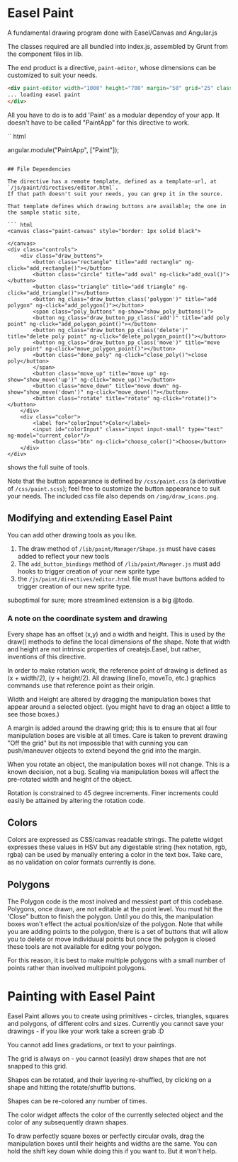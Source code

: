 # Easel Paint

A fundamental drawing program done with Easel/Canvas and Angular.js

The classes required are all bundled into index.js, assembled by Grunt from the component files in lib.

The end product is a directive, `paint-editor`, whose dimensions can be customized to suit your needs.

``` html
<div paint-editor width="1000" height="700" margin="50" grid="25" class="paint-editor">
... loading easel paint
</div>
```

All you have to do is to add 'Paint' as a modular dependcy of your app. It doesn't have to be called "PaintApp" for this
directive to work.

`` html

angular.module("PaintApp", ["Paint"]);

```

## File Dependencies

The directive has a remote template, defined as a template-url, at `/js/paint/directives/editor.html`.
If that path doesn't suit your needs, you can grep it in the source.

That template defines which drawing buttons are available; the one in the sample static site,

``` html
<canvas class="paint-canvas" style="border: 1px solid black">

</canvas>
<div class="controls">
    <div class="draw_buttons">
        <button class="rectangle" title="add rectangle" ng-click="add_rectangle()"></button>
        <button class="circle" title="add oval" ng-click="add_oval()"></button>
        <button class="triangle" title="add triangle" ng-click="add_triangle()"></button>
        <button ng_class="draw_button_class('polygon')" title="add polygon" ng-click="add_polygon()"></button>
        <span class="poly_buttons" ng-show="show_poly_buttons()">
        <button ng_class="draw_button_pp_class('add')" title="add poly point" ng-click="add_polygon_point()"></button>
        <button ng_class="draw_button_pp_class('delete')" title="delete poly point" ng-click="delete_polygon_point()"></button>
        <button ng_class="draw_button_pp_class('move')" title="move poly point" ng-click="move_polygon_point()"></button>
        <button class="done_poly" ng-click="close_poly()">close poly</button>
        </span>
        <button class="move_up" title="move up" ng-show="show_move('up')" ng-click="move_up()"></button>
        <button class="move_down" title="move down" ng-show="show_move('down')" ng-click="move_down()"></button>
        <button class="rotate" title="rotate" ng-click="rotate()"></button>
    </div>
    <div class="color">
        <label for="colorInput">Color</label>
        <input id="colorInput" class="input input-small" type="text" ng-model="current_color"/>
        <button class="btn" ng-click="choose_color()">Choose</button>
    </div>
</div>
````

shows the full suite of tools.

Note that the button appearance is defined by `/css/paint.css` (a derivative of `/css/paint.scss`); feel free to
customize the button appearance to suit your needs. The included css file also depends on `/img/draw_icons.png`.

## Modifying and extending Easel Paint

You can add other drawing tools as you like.

1. The draw method of `/lib/paint/Manager/Shape.js` must have cases added to reflect your new tools
2. The `add_button_bindings` method of `/lib/paint/Manager.js` must add hooks to trigger creation of your new sprite type
3. the `/js/paint/directives/editor.html` file must have buttons added to trigger creation of our new sprite type.

suboptimal for sure; more streamlined extension is a big @todo.

### A note on the coordinate system and drawing

Every shape has an offset (x,y) and a width and height. This is used by the draw() methods to define the local dimensions
of the shape. Note that width and height are not intrinsic properties of createjs.Easel, but rather, inventions of this
directive.

In order to make rotation work, the reference point of drawing is defined as (x + width/2), (y + height/2). All drawing
(lineTo, moveTo, etc.) graphics commands use that reference point as their origin.

Width and Height are altered by dragging the manipulation boxes that appear around a selected object. (you might have to drag
an object a little to see those boxes.)

A margin is added around the drawing grid; this is to ensure that all four manipulation boses are visible at all times.
Care is taken to prevent drawing "Off the grid" but its not impossible that with cunning you can push/maneuver objects
to extend beyond the grid into the margin.

When you rotate an object, the manipulation boxes will not change. This is a known decision, not a bug. Scaling via manipulation
boxes will affect the pre-rotated width and height of the object.

Rotation is constrained to 45 degree increments. Finer increments could easily be attained by altering the rotation code.

## Colors

Colors are expressed as CSS/canvas readable strings. The palette widget expresses these values in HSV but any
digestable string (hex notation, rgb, rgba) can be used by manually entering a color in the text box. Take care,
as no validation on color formats currently is done.

## Polygons

The Polygon code is the most inolved and messiest part of this codebase. Polygons, once drawn, are not editable at the
point level. You must hit the 'Close" button to finish the polygon. Until you do this, the manipulation boxes won't effect
the actual position/size of the polygon. Note that while you are adding points to the polygon, there is a set of buttons
that will allow you to delete or move individuual points but once the polygon is closed these tools are not available
for editng your polygon.

For this reason, it is best to make multiple polygons with a small number of points rather than involved multipoint polygons.

# Painting with Easel Paint

Easel Paint allows you to create using primitives - circles, triangles, squares and polygons, of different colrs and
sizes. Currently you cannot save your drawings - if you like your work take a screen grab :D

You cannot add lines gradations, or text to your paintings.

The grid is always on - you cannot (easily) draw shapes that are not snapped to this grid.

Shapes can be rotated, and their layering re-shuffled, by clicking on a shape and hitting the rotate/shufflb buttons.

Shapes can be re-colored any number of times.

The color widget affects the color of the currently selected object and the color of any subsequently drawn shapes.

To draw perfectly square boxes or perfectly circular ovals, drag the manipulation boxes until their heights and widths are the same.
You can hold the shift key down while doing this if you want to. But it won't help.

